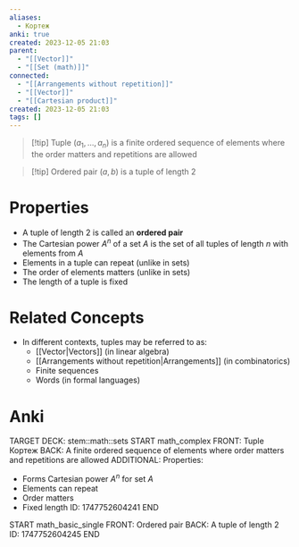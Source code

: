```yaml
---
aliases:
  - Кортеж
anki: true
created: 2023-12-05 21:03
parent:
  - "[[Vector]]"
  - "[[Set (math)]]"
connected:
  - "[[Arrangements without repetition]]"
  - "[[Vector]]"
  - "[[Cartesian product]]"
created: 2023-12-05 21:03
tags: []
---
```


> [!tip] Tuple $(a_1,...,a_n)$
> is a finite ordered sequence of elements where the order matters and repetitions are allowed

> [!tip] Ordered pair $(a,b)$
> is a tuple of length 2

# Properties
- A tuple of length 2 is called an **ordered pair**
- The Cartesian power $A^n$ of a set $A$ is the set of all tuples of length $n$ with elements from $A$
- Elements in a tuple can repeat (unlike in sets)
- The order of elements matters (unlike in sets)
- The length of a tuple is fixed

# Related Concepts
- In different contexts, tuples may be referred to as:
  - [[Vector|Vectors]] (in linear algebra)
  - [[Arrangements without repetition|Arrangements]] (in combinatorics)
  - Finite sequences
  - Words (in formal languages)

# Anki
TARGET DECK: stem::math::sets
START
math_complex
FRONT: Tuple
Кортеж
BACK: A finite ordered sequence of elements where order matters and repetitions are allowed
ADDITIONAL: 
Properties:
- Forms Cartesian power $A^n$ for set $A$
- Elements can repeat
- Order matters
- Fixed length
ID: 1747752604241
END

START
math_basic_single
FRONT: Ordered pair
BACK: A tuple of length 2
ID: 1747752604245
END

